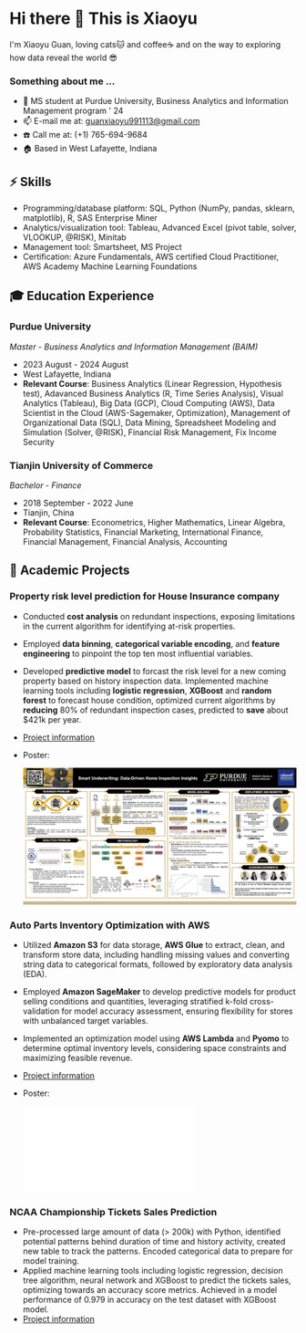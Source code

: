 # Hi there 👋 This is Xiaoyu
I'm Xiaoyu Guan, loving cats🐱 and coffee☕️ and on the way to exploring how data reveal the world 😎
### Something about me ...
- 🏃 MS student at Purdue University, Business Analytics and Information Management program ' 24
- 📫 E-mail me at: guanxiaoyu991113@gmail.com 
- ☎️ Call me at: (+1) 765-694-9684
- 🏠 Based in West Lafayette, Indiana 
  
## ⚡️ Skills
- Programming/database platform: SQL, Python (NumPy, pandas, sklearn, matplotlib), R, SAS Enterprise Miner
- Analytics/visualization tool: Tableau, Advanced Excel (pivot table, solver, VLOOKUP, @RISK), Minitab
- Management tool: Smartsheet, MS Project
- Certification: Azure Fundamentals, AWS certified Cloud Practitioner, AWS Academy Machine Learning Foundations

## 🎓 Education Experience
### Purdue University
*Master* - *Business Analytics and Information Management (BAIM)*
- 2023 August - 2024 August
- West Lafayette, Indiana
- **Relevant Course**: Business Analytics (Linear Regression, Hypothesis test), Adavanced Business Analytics (R, Time Series Analysis), Visual Analytics (Tableau), Big Data (GCP), Cloud Computing (AWS), Data Scientist in the Cloud (AWS-Sagemaker, Optimization), Management of Organizational Data (SQL), Data Mining, Spreadsheet Modeling and Simulation (Solver, @RISK), Financial Risk Management, Fix Income Security

### Tianjin University of Commerce
*Bachelor* - *Finance*
- 2018 September - 2022 June
- Tianjin, China
- **Relevant Course**: Econometrics, Higher Mathematics, Linear Algebra, Probability Statistics, Financial Marketing, International Finance, Financial Management, Financial Analysis, Accounting

## 📖 Academic Projects
### Property risk level prediction for House Insurance company
- Conducted **cost analysis** on redundant inspections, exposing limitations in the current algorithm for identifying at-risk properties.
- Employed **data binning**, **categorical variable encoding**, and **feature engineering** to pinpoint the top ten most influential variables.
- Developed **predictive model** to forcast the risk level for a new coming property based on history inspection data. Implemented machine learning tools including **logistic regression**, **XGBoost** and **random forest** to forecast house condition, optimized current algorithms by **reducing** 80% of redundant inspection cases, predicted to **save** about $421k per year.
- [Project information](https://github.com/Xiaoyuu99/Predictive_analysis_for_house_insurance/tree/main)
- Poster:
  
  ![predictive analysis](predictive_analysis.png)

### Auto Parts Inventory Optimization with AWS
- Utilized **Amazon S3** for data storage, **AWS Glue** to extract, clean, and transform store data, including handling missing values and converting string data to categorical formats, followed by exploratory data analysis (EDA).
- Employed **Amazon SageMaker** to develop predictive models for product selling conditions and quantities, leveraging stratified k-fold cross-validation for model accuracy assessment, ensuring flexibility for stores with unbalanced target variables.
- Implemented an optimization model using **AWS Lambda** and **Pyomo** to determine optimal inventory levels, considering space constraints and maximizing feasible revenue.
- [Project information](https://github.com/Xiaoyuu99/Auto-Parts-Inventory-Optimization)
- Poster:

  ![AWS Final Project Poster.](AWS_Final_Priject_Poster.pdf)

### NCAA Championship Tickets Sales Prediction
- Pre-processed large amount of data (> 200k) with Python, identified potential patterns behind duration of time and history activity, created new table to track the patterns. Encoded categorical data to prepare for model training.
- Applied machine learning tools including logistic regression, decision tree algorithm, neural network and XGBoost to predict the tickets sales, optimizing towards an accuracy score metrics. Achieved in a model performance of 0.979 in accuracy on the test dataset with XGBoost model.
- [Project information](https://github.com/Xiaoyuu99/CACC)
  
### 



<!--
**Xiaoyuu99/Xiaoyuu99** is a ✨ _special_ ✨ repository because its `README.md` (this file) appears on your GitHub profile.

Here are some ideas to get you started:

- 🔭 I’m currently working on ...
- 🌱 I’m currently learning ...
- 👯 I’m looking to collaborate on ...
- 🤔 I’m looking for help with ...
- 💬 Ask me about ...
- 📫 How to reach me: ...
- 😄 Pronouns: ...
- ⚡ Fun fact: ...
--> 
